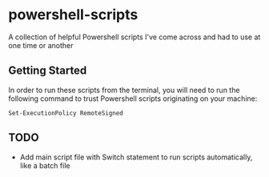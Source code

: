 # powershell-scripts
A collection of helpful Powershell scripts I've come across and had to use at one time or another

## Getting Started
In order to run these scripts from the terminal, you will need to run the following command to trust Powershell scripts originating on your machine:

`Set-ExecutionPolicy RemoteSigned`

## TODO
- Add main script file with Switch statement to run scripts automatically, like a batch file
